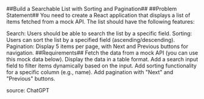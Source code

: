 ##Build a Searchable List with Sorting and Pagination##
##Problem Statement##
You need to create a React application that displays a list of items fetched from a mock API. The list should have the following features:

Search: Users should be able to search the list by a specific field.
Sorting: Users can sort the list by a specified field (ascending/descending).
Pagination: Display 5 items per page, with Next and Previous buttons for navigation.
##Requirements##
Fetch the data from a mock API (you can use this mock data below).
Display the data in a table format.
Add a search input field to filter items dynamically based on the input.
Add sorting functionality for a specific column (e.g., name).
Add pagination with "Next" and "Previous" buttons.

source: ChatGPT
